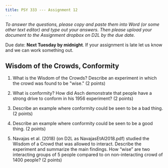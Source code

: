 ```yaml
---
title: PSY 333 --- Assignment 12
...
```


_To answer the questions, please copy and paste them into Word (or some other text editor) and type out your answers.  Then please upload your document to the Assignment dropbox on D2L by the due date._

Due date: **Next Tuesday by midnight**.  If your assignment is late let us know and we can work something out.

## Wisdom of the Crowds, Conformity

1. What is the Wisdom of the Crowds? Describe an experiment in which the crowd was found to be "wise."   (2 points)

2. What is conformity?  How did Asch demonstrate that people have a strong drive to conform in his 1956 experiment? (2 points)

3. Describe an example where conformity could be seen to be a bad thing. (2 points)

4. Describe an example where conformity could be seen to be a good thing. (2 points)

5. Navajas et al. (2018) (on D2L as NavajasEtAl2018.pdf) studied the Wisdom of a Crowd that was allowed to interact.  Describe the experiment and summarize the main findings.  How “wise” are two interacting groups of 5 people compared to on non-interacting crowd of 1400 people? (2 points)
